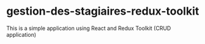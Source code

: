 # gestion-des-stagiaires-redux-toolkit
This is a simple application using React and Redux Toolkit (CRUD application)
